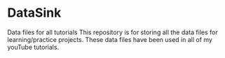 # DataSink
Data files for all tutorials
This repository is for storing all the data files for learning/practice projects. These data files have been used in all of my youTube tutorials. 
